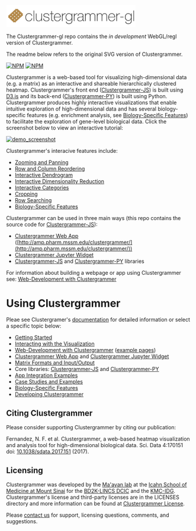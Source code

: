 <!-- # clustergrammer -->
<!-- # ![clustergrammer_logo](img/clustergrammer_logo.png | width=100) -->


<img src='img/clustergrammer-gl_logo.png' alt="Clustergramer" width="350px" >

The Clustergrammer-gl repo contains the *in development* WebGL/regl version of Clustergrammer.

The readme below refers to the original SVG version of Clustergrammer.

[![NPM](https://img.shields.io/npm/v/clustergrammer.svg)](https://www.npmjs.com/package/clustergrammer)
[![NPM](https://img.shields.io/npm/l/clustergrammer.svg)](https://github.com/MaayanLab/clustergrammer/blob/master/LICENSES/LICENSE)

Clustergrammer is a web-based tool for visualizing high-dimensional data (e.g. a matrix) as an interactive and shareable hierarchically clustered heatmap. Clustergrammer's front end ([Clustergrammer-JS](http://clustergrammer.readthedocs.io/clustergrammer_js.html#clustergrammer-js)) is built using [D3.js](https://d3js.org/) and its back-end ([Clustergrammer-PY](http://clustergrammer.readthedocs.io/clustergrammer_py.html#clustergrammer-py)) is built using Python. Clustergrammer produces highly interactive visualizations that enable intuitive exploration of high-dimensional data and has several biology-specific features (e.g. enrichment analysis, see [Biology-Specific Features](http://clustergrammer.readthedocs.io/biology_specific_features.html#biology-specific-features)) to facilitate the exploration of gene-level biological data. Click the screenshot below to view an interactive tutorial:

[![demo_screenshot](img/demo_high-fr.gif "demo_high-fr.gif")](http://maayanlab.github.io/clustergrammer/scrolling_tour)

Clustergrammer's interacive features include:
- [Zooming and Panning](http://clustergrammer.readthedocs.io/interacting_with_viz.html#zooming-and-panning)
- [Row and Column Reordering](http://clustergrammer.readthedocs.io/interacting_with_viz.html#row-col-reordering)
- [Interactive Dendrogram](http://clustergrammer.readthedocs.io/interacting_with_viz.html#interactive-dendrogram)
- [Interactive Dimensionality Reduction](http://clustergrammer.readthedocs.io/interacting_with_viz.html#interactive-dim-reduction)
- [Interactive Categories](http://clustergrammer.readthedocs.io/interacting_with_viz.html#interactive-categories)
- [Cropping](http://clustergrammer.readthedocs.io/interacting_with_viz.html#crop)
- [Row Searching](http://clustergrammer.readthedocs.io/interacting_with_viz.html#search)
- [Biology-Specific Features](http://clustergrammer.readthedocs.io/biology_specific_features.html)

Clustergrammer can be used in three main ways (this repo contains the source code for [Clustergrammer-JS](http://clustergrammer.readthedocs.io/clustergrammer_js.html#clustergrammer-js)):

- [Clustergrammer Web App](http://clustergrammer.readthedocs.io/clustergrammer_web.html#clustergrammer-web) ([http://amp.pharm.mssm.edu/clustergrammer/](http://amp.pharm.mssm.edu/clustergrammer/))
- [Clustergrammer Jupyter Widget](http://clustergrammer.readthedocs.io/clustergrammer_widget.html#clustergrammer-widget)
- [Clustergrammer-JS](http://clustergrammer.readthedocs.io/clustergrammer_js.html#clustergrammer-js) and [Clustergrammer-PY](http://clustergrammer.readthedocs.io/clustergrammer_py.html#clustergrammer-py) libraries

For information about building a webpage or app using Clustergrammer see: [Web-Development with Clustergrammer](http://clustergrammer.readthedocs.io/building_webpage.html)

# Using Clustergrammer

Pleae see Clustergramer's [documentation](http://clustergrammer.readthedocs.io/) for detailed information or select a specific topic below:

- [Getting Started](http://clustergrammer.readthedocs.io/getting_started.html)
- [Interacting with the Visualization](http://clustergrammer.readthedocs.io/interacting_with_viz.html)
- [Web-Development with Clustergrammer](http://clustergrammer.readthedocs.io/building_webpage.html) ([example pages](http://clustergrammer.readthedocs.io/clustergrammer_js.html#example-pages))
- [Clustergrammer Web App](http://clustergrammer.readthedocs.io/clustergrammer_web.html#clustergrammer-web) and [Clustergrammer Jupyter Widget](http://clustergrammer.readthedocs.io/clustergrammer_widget.html#clustergrammer-widget)
- [Matrix Formats and Input/Output](http://clustergrammer.readthedocs.io/matrix_format_io.html)
- Core libraries: [Clustergrammer-JS](http://clustergrammer.readthedocs.io/clustergrammer_js.html) and [Clustergrammer-PY](http://clustergrammer.readthedocs.io/clustergrammer_py.html)
- [App Integration Examples](http://clustergrammer.readthedocs.io/app_integration.html)
- [Case Studies and Examples](https://clustergrammer.readthedocs.io/case_studies.html)
- [Biology-Specific Features](https://clustergrammer.readthedocs.io/biology_specific_features.html)
- [Developing Clustergrammer](https://clustergrammer.readthedocs.io/developing_with_clustergrammer.html)

## Citing Clustergrammer
Please consider supporting Clustergrammer by citing our publication:

Fernandez, N. F. et al. Clustergrammer, a web-based heatmap visualization and analysis tool for high-dimensional biological data. Sci. Data 4:170151 doi: [10.1038/sdata.2017.151](https://www.nature.com/articles/sdata2017151 ) (2017).

## Licensing
Clustergrammer was developed by the [Ma'ayan lab](http://labs.icahn.mssm.edu/maayanlab/) at the [Icahn School of Medicine at Mount Sinai](http://icahn.mssm.edu/) for the [BD2K-LINCS DCIC](http://lincs-dcic.org/#/) and the [KMC-IDG](http://commonfund.nih.gov/idg/overview). Clustergrammer's license and third-party licenses are in the LICENSES directory and more information can be found at [Clustergrammer License](https://clustergrammer.readthedocs.io/license.html).

Please [contact us](http://clustergrammer.readthedocs.io/#funding-and-contact) for support, licensing questions, comments, and suggestions.
